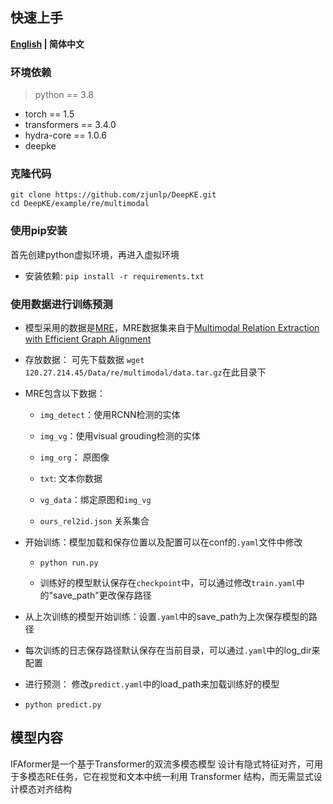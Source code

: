 ## 快速上手

<p align="left">
    <b> <a href="https://github.com/zjunlp/DeepKE/blob/main/example/re/multimodal/README.md">English</a> | 简体中文 </b>
</p>

### 环境依赖

> python == 3.8

- torch == 1.5
- transformers == 3.4.0
- hydra-core == 1.0.6
- deepke

### 克隆代码
```
git clone https://github.com/zjunlp/DeepKE.git
cd DeepKE/example/re/multimodal
```
### 使用pip安装

首先创建python虚拟环境，再进入虚拟环境

- 安装依赖: ```pip install -r requirements.txt```

### 使用数据进行训练预测

- 模型采用的数据是[MRE](https://github.com/thecharm/Mega)，MRE数据集来自于[Multimodal Relation Extraction with Efficient Graph Alignment](https://dl.acm.org/doi/10.1145/3474085.3476968)

- 存放数据： 可先下载数据 ```wget 120.27.214.45/Data/re/multimodal/data.tar.gz```在此目录下

- MRE包含以下数据：

    - `img_detect`：使用RCNN检测的实体
    - `img_vg`：使用visual grouding检测的实体

    - `img_org`： 原图像

    - `txt`: 文本你数据

    - `vg_data`：绑定原图和`img_vg`

    - `ours_rel2id.json` 关系集合

- 开始训练：模型加载和保存位置以及配置可以在conf的`.yaml`文件中修改
  
  - `python run.py` 

  - 训练好的模型默认保存在`checkpoint`中，可以通过修改`train.yaml`中的"save_path"更改保存路径

- 从上次训练的模型开始训练：设置`.yaml`中的save_path为上次保存模型的路径

- 每次训练的日志保存路径默认保存在当前目录，可以通过`.yaml`中的log_dir来配置

- 进行预测： 修改`predict.yaml`中的load_path来加载训练好的模型

- `python predict.py `


## 模型内容

IFAformer是一个基于Transformer的双流多模态模型
设计有隐式特征对齐，可用于多模态RE任务，它在视觉和文本中统一利用 Transformer 结构，而无需显式设计模态对齐结构
